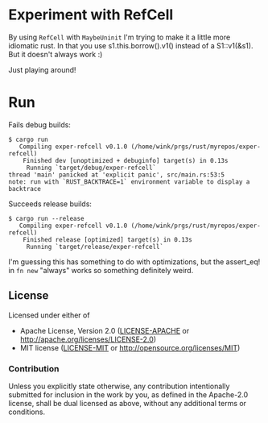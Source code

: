 # Experiment with RefCell

By using `RefCell` with `MaybeUninit` I'm trying to make it a
little more idiomatic rust. In that you use s1.this.borrow().v1()
instead of a S1::v1(&s1). But it doesn't always work :)

Just playing around!

# Run

Fails debug builds:
```
$ cargo run
   Compiling exper-refcell v0.1.0 (/home/wink/prgs/rust/myrepos/exper-refcell)
    Finished dev [unoptimized + debuginfo] target(s) in 0.13s
     Running `target/debug/exper-refcell`
thread 'main' panicked at 'explicit panic', src/main.rs:53:5
note: run with `RUST_BACKTRACE=1` environment variable to display a backtrace
```

Succeeds release builds:
```
$ cargo run --release
   Compiling exper-refcell v0.1.0 (/home/wink/prgs/rust/myrepos/exper-refcell)
    Finished release [optimized] target(s) in 0.13s
     Running `target/release/exper-refcell`
```

I'm guessing this has something to do with optimizations, but the
assert_eq! in `fn new` "always" works so something definitely weird.

## License

Licensed under either of

- Apache License, Version 2.0 ([LICENSE-APACHE](LICENSE-APACHE) or http://apache.org/licenses/LICENSE-2.0)
- MIT license ([LICENSE-MIT](LICENSE-MIT) or http://opensource.org/licenses/MIT)

### Contribution

Unless you explicitly state otherwise, any contribution intentionally submitted
for inclusion in the work by you, as defined in the Apache-2.0 license, shall
be dual licensed as above, without any additional terms or conditions.
